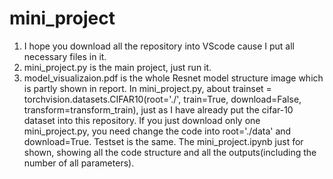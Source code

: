# mini_project
1. I hope you download all the repository into VScode cause I put all necessary files in it.
2. mini_project.py is the main project, just run it.
3. model_visualizaion.pdf is the whole Resnet model structure image which is partly shown in report.
In mini_project.py, about trainset = torchvision.datasets.CIFAR10(root='./', train=True, download=False, transform=transform_train), just as I have already put the cifar-10 dataset into this repository. If you just download only one mini_project.py, you need change the code into root='./data' and download=True. Testset is the same.
The mini_project.ipynb just for shown, showing all the code structure and all the outputs(including the number of all parameters).
